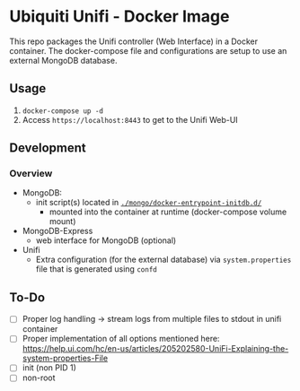 # Ubiquiti Unifi - Docker Image

This repo packages the Unifi controller (Web Interface) in a Docker container.
The docker-compose file and configurations are setup to use an external MongoDB database.

## Usage

1. `docker-compose up -d`
2. Access `https://localhost:8443` to get to the Unifi Web-UI

## Development

### Overview

- MongoDB:
  - init script(s) located in [`./mongo/docker-entrypoint-initdb.d/`](./mongo/docker-entrypoint-initdb.d/)
    - mounted into the container at runtime (docker-compose volume mount)
- MongoDB-Express
  - web interface for MongoDB (optional)
- Unifi
  - Extra configuration (for the external database) via `system.properties` file that is generated using `confd`

## To-Do

- [ ] Proper log handling -> stream logs from multiple files to stdout in unifi container
- [ ] Proper implementation of all options mentioned here: <https://help.ui.com/hc/en-us/articles/205202580-UniFi-Explaining-the-system-properties-File>
- [ ] init (non PID 1)
- [ ] non-root

